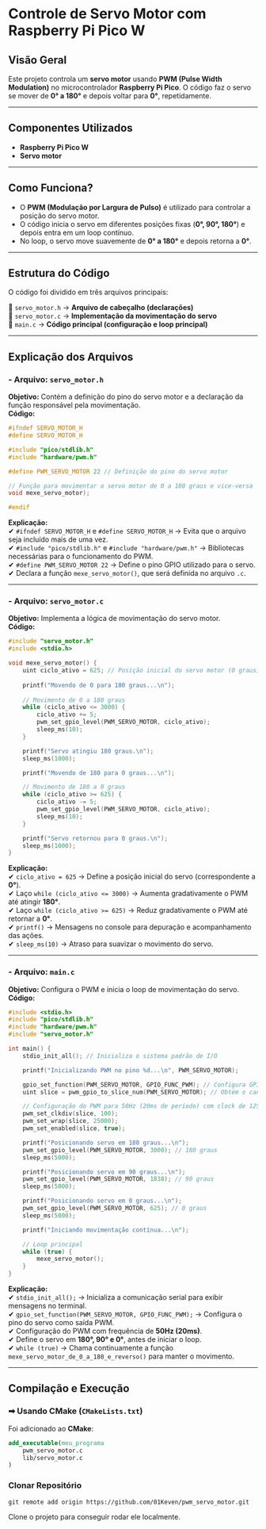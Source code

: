 # **Controle de Servo Motor com Raspberry Pi Pico W**
## **Visão Geral**
Este projeto controla um **servo motor** usando **PWM (Pulse Width Modulation)** no microcontrolador **Raspberry Pi Pico**. O código faz o servo se mover de **0° a 180°** e depois voltar para **0°**, repetidamente.  

---

## **Componentes Utilizados**
- **Raspberry Pi Pico W**
- **Servo motor**

---

## **Como Funciona?**
- O **PWM (Modulação por Largura de Pulso)** é utilizado para controlar a posição do servo motor.  
- O código inicia o servo em diferentes posições fixas (**0°, 90°, 180°**) e depois entra em um loop contínuo.  
- No loop, o servo move suavemente de **0° a 180°** e depois retorna a **0°**.

---

## **Estrutura do Código**
O código foi dividido em três arquivos principais:

📂 `servo_motor.h` → **Arquivo de cabeçalho (declarações)**  
📂 `servo_motor.c` → **Implementação da movimentação do servo**  
📂 `main.c` → **Código principal (configuração e loop principal)**  

---

## **Explicação dos Arquivos**
### **- Arquivo: `servo_motor.h`**
**Objetivo:** Contém a definição do pino do servo motor e a declaração da função responsável pela movimentação.  
**Código:**  
```c
#ifndef SERVO_MOTOR_H
#define SERVO_MOTOR_H

#include "pico/stdlib.h"
#include "hardware/pwm.h"

#define PWM_SERVO_MOTOR 22 // Definição do pino do servo motor

// Função para movimentar o servo motor de 0 a 180 graus e vice-versa
void mexe_servo_motor);

#endif
```
**Explicação:**  
✔ `#ifndef SERVO_MOTOR_H` e `#define SERVO_MOTOR_H` → Evita que o arquivo seja incluído mais de uma vez.  
✔ `#include "pico/stdlib.h"` e `#include "hardware/pwm.h"` → Bibliotecas necessárias para o funcionamento do PWM.  
✔ `#define PWM_SERVO_MOTOR 22` → Define o pino GPIO utilizado para o servo.  
✔ Declara a função `mexe_servo_motor()`, que será definida no arquivo `.c`.  

---

### **- Arquivo: `servo_motor.c`**
**Objetivo:** Implementa a lógica de movimentação do servo motor.  
**Código:**  
```c
#include "servo_motor.h"
#include <stdio.h>

void mexe_servo_motor() {
    uint ciclo_ativo = 625; // Posição inicial do servo motor (0 graus)
    
    printf("Movendo de 0 para 180 graus...\n");
    
    // Movimento de 0 a 180 graus
    while (ciclo_ativo <= 3000) {
        ciclo_ativo += 5;
        pwm_set_gpio_level(PWM_SERVO_MOTOR, ciclo_ativo);
        sleep_ms(10);
    }

    printf("Servo atingiu 180 graus.\n");
    sleep_ms(1000);

    printf("Movendo de 180 para 0 graus...\n");

    // Movimento de 180 a 0 graus
    while (ciclo_ativo >= 625) {
        ciclo_ativo -= 5;
        pwm_set_gpio_level(PWM_SERVO_MOTOR, ciclo_ativo);
        sleep_ms(10);
    }

    printf("Servo retornou para 0 graus.\n");
    sleep_ms(1000);
}
```
**Explicação:**  
✔ `ciclo_ativo = 625` → Define a posição inicial do servo (correspondente a **0°**).  
✔ Laço `while (ciclo_ativo <= 3000)` → Aumenta gradativamente o PWM até atingir **180°**.  
✔ Laço `while (ciclo_ativo >= 625)` → Reduz gradativamente o PWM até retornar a **0°**.  
✔ `printf()` → Mensagens no console para depuração e acompanhamento das ações.  
✔ `sleep_ms(10)` → Atraso para suavizar o movimento do servo.  

---

### **- Arquivo: `main.c`**
**Objetivo:** Configura o PWM e inicia o loop de movimentação do servo.  
**Código:**  
```c
#include <stdio.h>
#include "pico/stdlib.h"
#include "hardware/pwm.h"
#include "servo_motor.h"

int main() {
    stdio_init_all(); // Inicializa o sistema padrão de I/O

    printf("Inicializando PWM no pino %d...\n", PWM_SERVO_MOTOR);

    gpio_set_function(PWM_SERVO_MOTOR, GPIO_FUNC_PWM); // Configura GPIO como PWM
    uint slice = pwm_gpio_to_slice_num(PWM_SERVO_MOTOR); // Obtém o canal PWM da GPIO

    // Configuração do PWM para 50Hz (20ms de período) com clock de 125MHz, divisor de 100 e wrap de 25000
    pwm_set_clkdiv(slice, 100);
    pwm_set_wrap(slice, 25000);
    pwm_set_enabled(slice, true);

    printf("Posicionando servo em 180 graus...\n");
    pwm_set_gpio_level(PWM_SERVO_MOTOR, 3000); // 180 graus
    sleep_ms(5000);

    printf("Posicionando servo em 90 graus...\n");
    pwm_set_gpio_level(PWM_SERVO_MOTOR, 1838); // 90 graus
    sleep_ms(5000);

    printf("Posicionando servo em 0 graus...\n");
    pwm_set_gpio_level(PWM_SERVO_MOTOR, 625); // 0 graus
    sleep_ms(5000);

    printf("Iniciando movimentação contínua...\n");

    // Loop principal
    while (true) {
        mexe_servo_motor();
    }
}
```
**Explicação:**  
✔ `stdio_init_all();` → Inicializa a comunicação serial para exibir mensagens no terminal.  
✔ `gpio_set_function(PWM_SERVO_MOTOR, GPIO_FUNC_PWM);` → Configura o pino do servo como saída PWM.  
✔ Configuração do PWM com frequência de **50Hz (20ms)**.  
✔ Define o servo em **180°, 90° e 0°**, antes de iniciar o loop.  
✔ `while (true)` → Chama continuamente a função `mexe_servo_motor_de_0_a_180_e_reverso()` para manter o movimento.  

---

## **Compilação e Execução**

### **➡ Usando CMake (`CMakeLists.txt`)**
Foi adicionado ao **CMake**:
```cmake
add_executable(meu_programa
    pwm_servo_motor.c
    lib/servo_motor.c
)
```

### **Clonar Repositório**
```
git remote add origin https://github.com/01Keven/pwm_servo_motor.git
```
Clone o projeto para conseguir rodar ele localmente.
